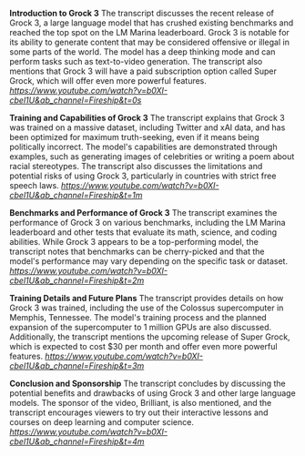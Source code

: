 

**Introduction to Grock 3**
The transcript discusses the recent release of Grock 3, a large language model that has crushed existing benchmarks and reached the top spot on the LM Marina leaderboard. Grock 3 is notable for its ability to generate content that may be considered offensive or illegal in some parts of the world. The model has a deep thinking mode and can perform tasks such as text-to-video generation. The transcript also mentions that Grock 3 will have a paid subscription option called Super Grock, which will offer even more powerful features.
*_https://www.youtube.com/watch?v=b0XI-cbel1U&ab_channel=Fireship&t=0s_*


**Training and Capabilities of Grock 3**
The transcript explains that Grock 3 was trained on a massive dataset, including Twitter and xAI data, and has been optimized for maximum truth-seeking, even if it means being politically incorrect. The model's capabilities are demonstrated through examples, such as generating images of celebrities or writing a poem about racial stereotypes. The transcript also discusses the limitations and potential risks of using Grock 3, particularly in countries with strict free speech laws.
*_https://www.youtube.com/watch?v=b0XI-cbel1U&ab_channel=Fireship&t=1m_*


**Benchmarks and Performance of Grock 3**
The transcript examines the performance of Grock 3 on various benchmarks, including the LM Marina leaderboard and other tests that evaluate its math, science, and coding abilities. While Grock 3 appears to be a top-performing model, the transcript notes that benchmarks can be cherry-picked and that the model's performance may vary depending on the specific task or dataset.
*_https://www.youtube.com/watch?v=b0XI-cbel1U&ab_channel=Fireship&t=2m_*


**Training Details and Future Plans**
The transcript provides details on how Grock 3 was trained, including the use of the Colossus supercomputer in Memphis, Tennessee. The model's training process and the planned expansion of the supercomputer to 1 million GPUs are also discussed. Additionally, the transcript mentions the upcoming release of Super Grock, which is expected to cost $30 per month and offer even more powerful features.
*_https://www.youtube.com/watch?v=b0XI-cbel1U&ab_channel=Fireship&t=3m_*


**Conclusion and Sponsorship**
The transcript concludes by discussing the potential benefits and drawbacks of using Grock 3 and other large language models. The sponsor of the video, Brilliant, is also mentioned, and the transcript encourages viewers to try out their interactive lessons and courses on deep learning and computer science.
*_https://www.youtube.com/watch?v=b0XI-cbel1U&ab_channel=Fireship&t=4m_*
